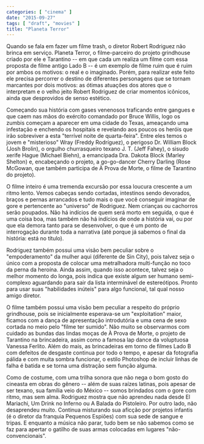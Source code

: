 ```yaml
---
categories: [ "cinema" ]
date: "2015-09-27"
tags: [ "draft", "movies" ]
title: "Planeta Terror"
---
```

Quando se fala em fazer um filme trash, o diretor Robert Rodriguez não
brinca em serviço. Planeta Terror, o filme-parceiro do projeto grindhouse
criado por ele e Tarantino -- em que cada um realiza um filme com essa
proposta de filme antigo Lado B -- é um exemplo de filme ruim que é
ruim por ambos os motivos: o real e o imaginado. Porém, para realizar
este feito ele precisa percorrer o destino de diferentes personagens que
se tornam marcantes por dois motivos: as ótimas atuações dos atores
que o interpretam e o velho jeito Robert Rodriguez de criar momentos
icônicos, ainda que desprovidos de senso estético.

Começando sua história com gases venenosos traficando entre gangues e
que caem nas mãos do exército comandado por Bruce Willis, logo os zumbis
começam a aparecer em uma cidade do Texas, ameaçando uma infestação
e enchendo os hospitais e revelando aos poucos os heróis que irão
sobreviver a esta "terrível noite de quarta-feira". Entre eles temos
o jovem e "misterioso" Wray (Freddy Rodríguez), o perigoso Dr. William
Block (Josh Brolin), o orgulho churrasqueiro texano J. T. (Jeff Fahey),
o sisudo xerife Hague (Michael Biehn), a emancipada Dra. Dakota Block
(Marley Shelton) e, encabeçando o projeto, a go-go-dancer Cherry Darling
(Rose McGowan, que também participa de À Prova de Morte, o filme de
Tarantino do projeto).

O filme inteiro é uma tremenda excursão por essa loucura crescente a um
ritmo lento. Vemos cabeças sendo cortadas, intestinos sendo devorados,
braços e pernas arrancados e tudo mais o que você conseguir imaginar
de gore e pertencente ao "universo" de Rodriguez. Nem crianças ou
cachorros serão poupados. Não há indícios de quem será morto em
seguida, o que é uma coisa boa, mas também não há indícios de onde
a história vai, ou por que ela demora tanto para se desenvolver, o que
é um ponto de interrogação durante toda a narrativa (até porque já
sabemos o final da história: está no título).

Rodriguez também possui uma visão bem peculiar sobre o "empoderamento"
da mulher aqui (diferente de Sin City), pois talvez seja o único com a
proposta de colocar uma metralhadora multi-função no toco da perna da
heroína. Ainda assim, quando isso acontece, talvez seja o melhor momento
do longa, pois indica que existe algum ser humano semi-complexo aguardando
para sair da lista interminável de estereótipos. Pronto para usar suas
"habilidades inúteis" para algo funcional, tal qual nosso amigo diretor.

O filme também possui uma visão bem peculiar a respeito do próprio
grindhouse, pois se inicialmente esperava-se um "exploitation" maior,
ficamos com a dança de apresentação introdutória e uma cena de sexo
cortada no meio pelo "filme ter sumido". Não muito se observarmos com
cuidado as bundas das lindas moças de À Prova de Morte, o projeto de
Tarantino na brincadeira, assim como a famosa lap dance da voluptuosa
Vanessa Ferlito. Além do mais, as brincadeiras em torno de filmes Lado B
com defeitos de desgaste continua por todo o tempo, e apesar da fotografia
pálida e com muita sombra funcionar, o estilo Photoshop de incluir
linhas de falha é batida e se torna uma distração sem função alguma.

Como de costume, com uma trilha sonora que não nega o bom gosto
do cineasta em obras do gênero -- além de suas raízes latinas, pois
apesar de ser texano, sua família veio do México -- somos brindados com
o gore com ritmo, mas sem alma. Rodriguez mostra que não aprendeu nada
desde El Mariachi, Um Drink no Inferno ou A Balada do Pistoleiro. Por
outro lado, não desaprendeu muito. Continua misturando sua aficção por
projetos infantis (é o diretor da franquia Pequenos Espiões) com sua
sede de sangue e tripas. E enquanto a música não parar, tudo bem se
não sabemos como se faz para apertar o gatilho de suas armas colocadas
em lugares "não-convencionais".
